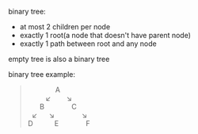 binary tree:
-   at most 2 children per node
-   exactly 1 root(a node that doesn't have parent node) 
-   exactly 1 path between root and any node

empty tree is also a binary tree

binary tree example:
> &nbsp;&nbsp;&nbsp;&nbsp;&nbsp;&nbsp;&nbsp;&nbsp;&nbsp;&nbsp;&nbsp;&nbsp;&nbsp;&nbsp;A\
> &nbsp;&nbsp;&nbsp;&nbsp;&nbsp;&nbsp;&nbsp;&nbsp;&nbsp;↙&nbsp;&nbsp;&nbsp;&nbsp;&nbsp;&nbsp;&nbsp;&nbsp;↘\
> &nbsp;&nbsp;&nbsp;&nbsp;&nbsp;&nbsp;B&nbsp;&nbsp;&nbsp;&nbsp;&nbsp;&nbsp;&nbsp;&nbsp;&nbsp;&nbsp;&nbsp;&nbsp;&nbsp;&nbsp;C\
> &nbsp;&nbsp;↙&nbsp;&nbsp;&nbsp;&nbsp;&nbsp;&nbsp;↘&nbsp;&nbsp;&nbsp;&nbsp;&nbsp;&nbsp;&nbsp;&nbsp;&nbsp;&nbsp;&nbsp;&nbsp;&nbsp;&nbsp;↘\
> D&nbsp;&nbsp;&nbsp;&nbsp;&nbsp;&nbsp;&nbsp;&nbsp;&nbsp;&nbsp;&nbsp;E&nbsp;&nbsp;&nbsp;&nbsp;&nbsp;&nbsp;&nbsp;&nbsp;&nbsp;&nbsp;&nbsp;&nbsp;&nbsp;&nbsp;F